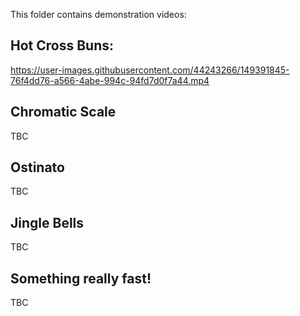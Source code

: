 This folder contains demonstration videos:


## Hot Cross Buns:

https://user-images.githubusercontent.com/44243266/149391845-76f4dd76-a566-4abe-994c-94fd7d0f7a44.mp4

## Chromatic Scale

TBC

## Ostinato

TBC

## Jingle Bells

TBC

## Something really fast!

TBC
